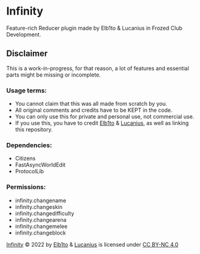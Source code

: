 # Infinity
Feature-rich Reducer plugin made by Elb1to & Lucanius in Frozed Club Development.

## Disclaimer
This is a work-in-progress, for that reason, a lot of features and essential parts might be missing or incomplete.

### Usage terms:
  * You cannot claim that this was all made from scratch by you.
  * All original comments and credits have to be KEPT in the code.
  * You can only use this for private and personal use, not commercial use.
  * If you use this, you have to credit [Elb1to](https://github.com/Elb1to) & [Lucanius](https://github.com/Lucanius69), as well as linking this repository.

### Dependencies:
  * Citizens
  * FastAsyncWorldEdit
  * ProtocolLib

### Permissions:
  * infinity.changename
  * infinity.changeskin
  * infinity.changedifficulty
  * infinity.changearena
  * infinity.changemelee
  * infinity.changeblock

[Infinity](https://github.com/FrozedClubDevelopment/Infinity) © 2022 by [Elb1to](https://github.com/Elb1to) & [Lucanius](https://github.com/Lucanius69) is licensed under [CC BY-NC 4.0](http://creativecommons.org/licenses/by-nc/4.0/?ref=chooser-v1)